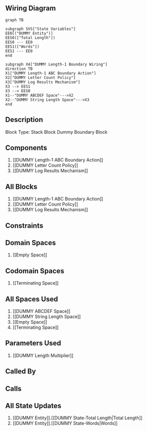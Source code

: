 ## Wiring Diagram

```mermaid
graph TB

subgraph SVS["State Variables"]
EE0[("DUMMY Entity")]
EES0(["Total Length"])
EES0 --- EE0
EES1(["Words"])
EES1 --- EE0
end

subgraph X4["DUMMY Length-1 Boundary Wiring"]
direction TB
X1["DUMMY Length-1 ABC Boundary Action"]
X2["DUMMY Letter Count Policy"]
X3["DUMMY Log Results Mechanism"]
X3 --> EES1
X3 --> EES0
X1--"DUMMY ABCDEF Space"--->X2
X2--"DUMMY String Length Space"--->X3
end
```

## Description

Block Type: Stack Block
Dummy Boundary Block
## Components
1. [[DUMMY Length-1 ABC Boundary Action]]
2. [[DUMMY Letter Count Policy]]
3. [[DUMMY Log Results Mechanism]]

## All Blocks
1. [[DUMMY Length-1 ABC Boundary Action]]
2. [[DUMMY Letter Count Policy]]
3. [[DUMMY Log Results Mechanism]]

## Constraints

## Domain Spaces
1. [[Empty Space]]

## Codomain Spaces
1. [[Terminating Space]]

## All Spaces Used
1. [[DUMMY ABCDEF Space]]
2. [[DUMMY String Length Space]]
3. [[Empty Space]]
4. [[Terminating Space]]

## Parameters Used
1. [[DUMMY Length Multiplier]]

## Called By

## Calls

## All State Updates
1. [[DUMMY Entity]].[[DUMMY State-Total Length|Total Length]]
2. [[DUMMY Entity]].[[DUMMY State-Words|Words]]

